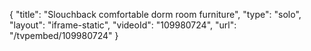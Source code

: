 {
    "title": "Slouchback comfortable dorm room furniture",
    "type": "solo",
    "layout": "iframe-static",
    "videoId": "109980724",
    "url": "\/tvpembed\/109980724"
}